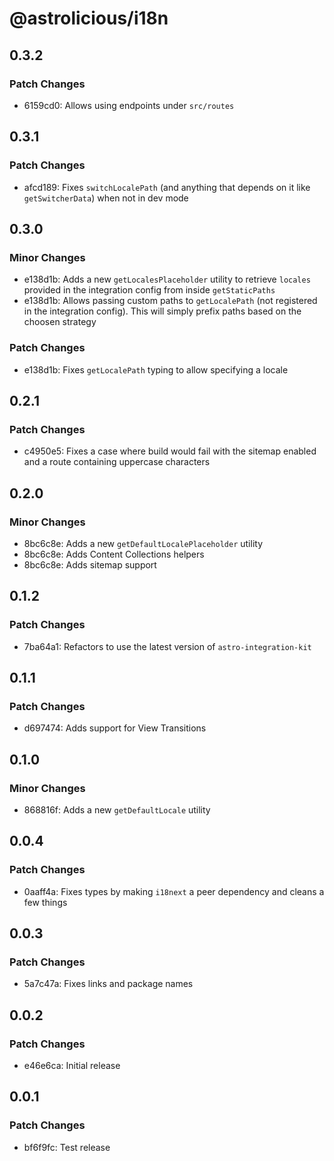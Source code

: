 # @astrolicious/i18n

## 0.3.2

### Patch Changes

- 6159cd0: Allows using endpoints under `src/routes`

## 0.3.1

### Patch Changes

- afcd189: Fixes `switchLocalePath` (and anything that depends on it like `getSwitcherData`) when not in dev mode

## 0.3.0

### Minor Changes

- e138d1b: Adds a new `getLocalesPlaceholder` utility to retrieve `locales` provided in the integration config from inside `getStaticPaths`
- e138d1b: Allows passing custom paths to `getLocalePath` (not registered in the integration config). This will simply prefix paths based on the choosen strategy

### Patch Changes

- e138d1b: Fixes `getLocalePath` typing to allow specifying a locale

## 0.2.1

### Patch Changes

- c4950e5: Fixes a case where build would fail with the sitemap enabled and a route containing uppercase characters

## 0.2.0

### Minor Changes

- 8bc6c8e: Adds a new `getDefaultLocalePlaceholder` utility
- 8bc6c8e: Adds Content Collections helpers
- 8bc6c8e: Adds sitemap support

## 0.1.2

### Patch Changes

- 7ba64a1: Refactors to use the latest version of `astro-integration-kit`

## 0.1.1

### Patch Changes

- d697474: Adds support for View Transitions

## 0.1.0

### Minor Changes

- 868816f: Adds a new `getDefaultLocale` utility

## 0.0.4

### Patch Changes

- 0aaff4a: Fixes types by making `i18next` a peer dependency and cleans a few things

## 0.0.3

### Patch Changes

- 5a7c47a: Fixes links and package names

## 0.0.2

### Patch Changes

- e46e6ca: Initial release

## 0.0.1

### Patch Changes

- bf6f9fc: Test release
